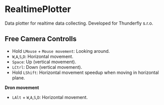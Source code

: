 # RealtimePlotter
Data plotter for realtime data collecting. Developed for Thunderfly s.r.o.

## Free Camera Controlls
* Hold `LMouse` + `Mouse movement`: Looking around.
* `W`,`A`,`S`,`D`: Horizontal movement.
* `Space`: Up (vertical movement).
* `LCtrl`: Down (vertical movement).
* Hold `LShift`: Horizontal movement speedup when moving in horizontal plane.

**Dron movement**
* `LAlt` + `W`,`A`,`S`,`D`: Horizontal movement.